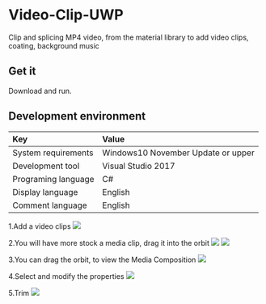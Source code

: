﻿# Video-Clip-UWP
Clip and splicing MP4 video, from the material library to add video clips, coating, background music

## Get it
Download and run.

## Development environment

|Key|Value|
|:-|:-|
|System requirements| Windows10 November Update or upper|
|Development tool|Visual Studio 2017|
|Programing language|C#|
|Display language|English|
|Comment language|English|

1.Add a video clips
![](https://github.com/ysdy44/Video-Clip-UWP/blob/master/ScreenShot/phone001.jpg)

2.You will have more stock a media clip, drag it into the orbit
![](https://github.com/ysdy44/Video-Clip-UWP/blob/master/ScreenShot/phone002.jpg)
![](https://github.com/ysdy44/Video-Clip-UWP/blob/master/ScreenShot/phone003.jpg)

3.You can drag the orbit, to view the Media Composition
![](https://github.com/ysdy44/Video-Clip-UWP/blob/master/ScreenShot/phone004.jpg)

4.Select and modify the properties
![](https://github.com/ysdy44/Video-Clip-UWP/blob/master/ScreenShot/phone005.jpg)

5.Trim
![](https://github.com/ysdy44/Video-Clip-UWP/blob/master/ScreenShot/phone006.jpg)
